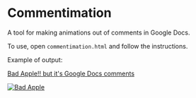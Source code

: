 # Commentimation

A tool for making animations out of comments in Google Docs.

To use, open `commentimation.html` and follow the instructions.

Example of output:

[Bad Apple!! but it's Google Docs comments](http://www.youtube.com/watch?v=zNaSzQJzuG0)

[![Bad Apple](https://user-images.githubusercontent.com/17417669/118929067-a50f0000-b909-11eb-8e6b-0a9666fbd47f.png)](http://www.youtube.com/watch?v=zNaSzQJzuG0 "Bad Apple!! but it's Google Docs comments")
